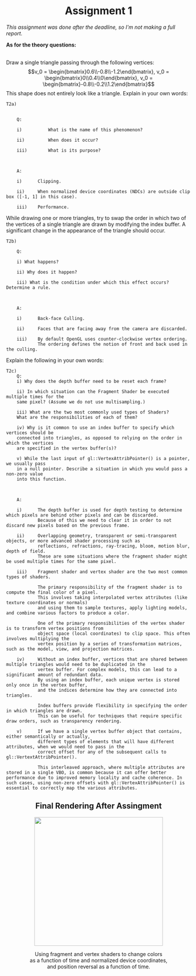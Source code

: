 <h1 align="center">Assignment 1</h1>

*This assignment was done after the deadline, so I'm not making a full report.*


**As for the theory questions:**<br><br>

Draw a single triangle passing through the following vertices:
$$v_0 = \begin{bmatrix}0.6\\-0.8\\-1.2\end{bmatrix}, v_0 = \begin{bmatrix}0\\0.4\\0\end{bmatrix}, v_0 = \begin{bmatrix}-0.8\\-0.2\\1.2\end{bmatrix}$$
This shape does not entirely look like a triangle.
Explain in your own words:

    T2a)


        Q:

        i)          What is the name of this phenomenon?

        ii)         When does it occur?

        iii)        What is its purpose?



        A:

        i)      Clipping. 

        ii)     When normalized device coordinates (NDCs) are outside clip box ([-1, 1] in this case).

        iii)    Performance.

While drawing one or more triangles, try to swap the order in which
two of the vertices of a single triangle are drawn by modifying the index buffer. A
significant change in the appearance of the triangle should occur.

    T2b)

        Q:

        i) What happens?

        ii) Why does it happen?

        iii) What is the condition under which this effect occurs? Determine a rule.



        A:

        i)      Back-face Culling. 

        ii)     Faces that are facing away from the camera are discarded.

        iii)    By default OpenGL uses counter-clockwise vertex ordering.
                The ordering defines the notion of front and back used in the culling.

Explain the following in your own words:

    T2c)
        Q:
        i) Why does the depth buffer need to be reset each frame?

        ii) In which situation can the Fragment Shader be executed multiple times for the
        same pixel? (Assume we do not use multisampling.)
        
        iii) What are the two most commonly used types of Shaders?
        What are the responsibilities of each of them?
        
        iv) Why is it common to use an index buffer to specify which vertices should be
        connected into triangles, as opposed to relying on the order in which the vertices
        are specified in the vertex buffer(s)?

        v) While the last input of gl::VertexAttribPointer() is a pointer, we usually pass
        in a null pointer. Describe a situation in which you would pass a non-zero value
        into this function.



        A:

        i)      The depth buffer is used for depth testing to determine which pixels are behind other pixels and can be discarded.
                Because of this we need to clear it in order to not discard new pixels based on the previous frame.

        ii)     Overlapping geometry, transparent or semi-transparent objects, or more advanced shader processing such as         
                reflections, refractions, ray-tracing, bloom, motion blur, depth of field. 
                These are some situations where the fragment shader might be used multiple times for the same pixel.

        iii)    Fragment shader and vertex shader are the two most common types of shaders. 
        
                The primary responsibility of the fragment shader is to compute the final color of a pixel. 
                This involves taking interpolated vertex attributes (like texture coordinates or normals) 
                and using them to sample textures, apply lighting models, and combine various factors to produce a color.

                One of the primary responsibilities of the vertex shader is to transform vertex positions from 
                object space (local coordinates) to clip space. This often involves multiplying the 
                vertex position by a series of transformation matrices, such as the model, view, and projection matrices.

        iv)     Without an index buffer, vertices that are shared between multiple triangles would need to be duplicated in the
                vertex buffer. For complex models, this can lead to a significant amount of redundant data. 
                By using an index buffer, each unique vertex is stored only once in the vertex buffer, 
                and the indices determine how they are connected into triangles.

                Index buffers provide flexibility in specifying the order in which triangles are drawn. 
                This can be useful for techniques that require specific draw orders, such as transparency rendering.

        v)      If we have a single vertex buffer object that contains, either semantically or actually, 
                different types of elements that will have different attributes, when we would need to pass in the
                correct offset for any of the subsequent calls to gl::VertextAttribPointer().

                This interleaved approach, where multiple attributes are stored in a single VBO, is common because it can offer better performance due to improved memory locality and cache coherence. In such cases, using non-zero offsets with gl::VertexAttribPointer() is essential to correctly map the various attributes.

                

<h2 align="center">Final Rendering After Assingment</h2>
<p align="center">
<img src="https://github.com/jesperoka/tdt4195/gloom-rs/report/images/a1_final_result.gif?raw=True" width=350>
</p>
<p align="center">Using fragment and vertex shaders to change colors<br> as a function of time and normalized device coordinates,<br> and position reversal as a function of time.</p>
